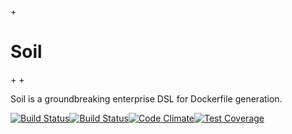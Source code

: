 +<h1>Soil</h1>
+
+<p>Soil is a groundbreaking enterprise DSL for Dockerfile generation.</p>
[![Build Status](https://travis-ci.org/soiling/master.svg?branch=main)](https://travis-ci.org/soiling/master)[![Build Status](https://travis-ci.org/soiling/master.svg?branch=main)](https://travis-ci.org/soiling/master)[![Code Climate](https://codeclimate.com/github/soiling/master/badges/gpa.svg)](https://codeclimate.com/github/soiling/master)[![Test Coverage](https://codeclimate.com/github/soiling/master/badges/coverage.svg)](https://codeclimate.com/github/soiling/master)
